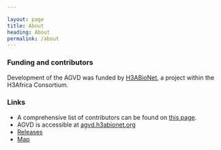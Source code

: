 ```yaml
---

layout: page
title: About
heading: About
permalink: /about
---
```





### Funding and contributors

Development of the AGVD was funded by [H3ABioNet](https://www.h3abionet.org/), a project within the H3Africa Consortium. 


### Links

 - A comprehensive list of contributors can be found on [this page](contributors).
 - AGVD is accessible at [agvd.h3abionet.org](https://agvd.h3abionet.org/)
 - [Releases](releases)
 - [Map](map)